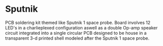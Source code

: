 # Sputnik
PCB soldering kit themed like Sputnik 1 space probe. Board involves 12 LED's in a charlieplexed configuration aswell as a double Op-amp speaker circuit integrated into a single circular PCB designed to be house in a transparent 3-d printed shell modeled after the Sputnik 1 space probe. 
